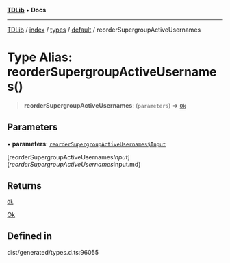 [**TDLib**](../../../../../../README.md) • **Docs**

***

[TDLib](../../../../../../modules.md) / [index](../../../../../README.md) / [types](../../../README.md) / [default](../README.md) / reorderSupergroupActiveUsernames

# Type Alias: reorderSupergroupActiveUsernames()

> **reorderSupergroupActiveUsernames**: (`parameters`) => [`Ok`](Ok.md)

## Parameters

• **parameters**: [`reorderSupergroupActiveUsernames$Input`](reorderSupergroupActiveUsernames$Input.md)

[reorderSupergroupActiveUsernames$Input](reorderSupergroupActiveUsernames$Input.md)

## Returns

[`Ok`](Ok.md)

[Ok](Ok.md)

## Defined in

dist/generated/types.d.ts:96055
